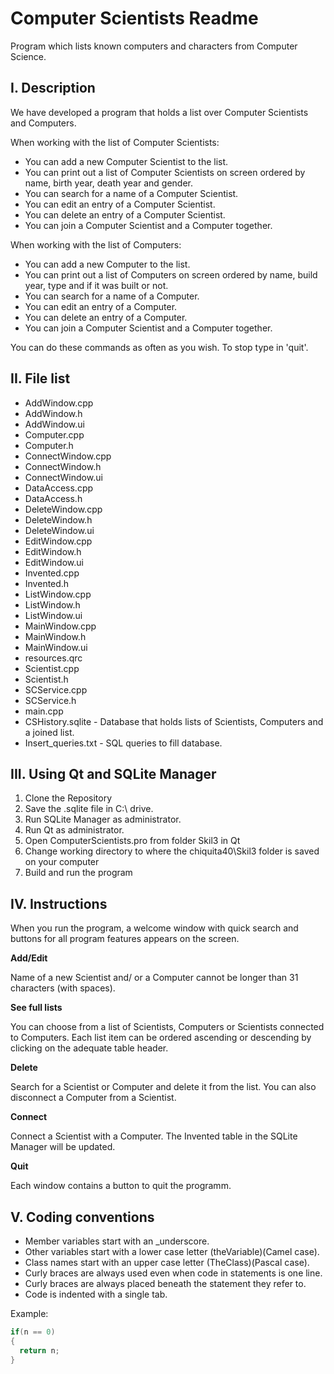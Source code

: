 # Computer Scientists Readme

Program which lists known computers and characters from Computer Science.

## I. Description
We have developed a program that holds a list over Computer Scientists and Computers.

When working with the list of Computer Scientists:

* You can add a new Computer Scientist to the list. 
* You can print out a list of Computer Scientists on screen ordered by name, birth year, death year and gender.
* You can search for a name of a Computer Scientist.
* You can edit an entry of a Computer Scientist.
* You can delete an entry of a Computer Scientist.
* You can join a Computer Scientist and a Computer together.

When working with the list of Computers:

* You can add a new Computer to the list.
* You can print out a list of Computers on screen ordered by name, build year, type and if it was built or not.
* You can search for a name of a Computer.
* You can edit an entry of a Computer.
* You can delete an entry of a Computer.
* You can join a Computer Scientist and a Computer together.

You can do these commands as often as you wish. To stop type in 'quit'.

## II. File list
+ AddWindow.cpp
+ AddWindow.h
+ AddWindow.ui
+ Computer.cpp
+ Computer.h
+ ConnectWindow.cpp
+ ConnectWindow.h
+ ConnectWindow.ui
+ DataAccess.cpp
+ DataAccess.h
+ DeleteWindow.cpp
+ DeleteWindow.h
+ DeleteWindow.ui
+ EditWindow.cpp
+ EditWindow.h
+ EditWindow.ui
+ Invented.cpp
+ Invented.h
+ ListWindow.cpp
+ ListWindow.h
+ ListWindow.ui
+ MainWindow.cpp
+ MainWindow.h
+ MainWindow.ui
+ resources.qrc
+ Scientist.cpp
+ Scientist.h
+ SCService.cpp
+ SCService.h
+ main.cpp
+ CSHistory.sqlite           - Database that holds lists of Scientists, Computers and a joined list.
+ Insert_queries.txt - SQL queries to fill database.

## III. Using Qt and SQLite Manager
1. Clone the Repository
2. Save the .sqlite file in C:\ drive.
3. Run SQLite Manager as administrator.
4. Run Qt as administrator.
5. Open ComputerScientists.pro from folder Skil3 in Qt
6. Change working directory to where the chiquita40\Skil3 folder is saved on your computer
7. Build and run the program

## IV. Instructions 
When you run the program, a welcome window with quick search and buttons for all program features appears on the screen.

**Add/Edit**

Name of a new Scientist and/ or a Computer cannot be longer than 31 characters (with spaces).

**See full lists**

You can choose from a list of Scientists, Computers or Scientists connected to Computers. Each list item can be ordered ascending or descending by clicking on the adequate table header.

**Delete**

Search for a Scientist or Computer and delete it from the list. You can also disconnect a Computer from a Scientist.

**Connect**

Connect a Scientist with a Computer. The Invented table in the SQLite Manager will be updated.

**Quit**

Each window contains a button to quit the programm.

## V. Coding conventions
* Member variables start with an _underscore.
* Other variables start with a lower case letter (theVariable)(Camel case).
* Class names start with an upper case letter (TheClass)(Pascal case).
* Curly braces are always used even when code in statements is one line.
* Curly braces are always placed beneath the statement they refer to.
* Code is indented with a single tab.

Example:
```c++
if(n == 0)
{
  return n;
}
```
